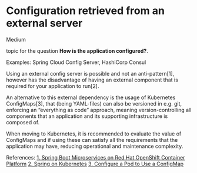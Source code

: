 # Configuration retrieved from an external server

<div class="risk-rounded-box medium">Medium</div>

topic for the question **How is the application configured?**.

Examples: Spring Cloud Config Server, HashiCorp Consul

Using an external config server is possible and not an anti-pattern[1], however
has the disadvantage of having an external component that is required for
your application to run[2].

An alternative to this external dependency is the usage of Kubernetes ConfigMaps[3],
that (being YAML-files) can also be versioned in e.g. git, enforcing an
“everything as code” approach, meaning version-controlling all components that
an application and its supporting infrastructure is composed of.

When moving to Kubernetes, it is recommended to evaluate the value of ConfigMaps
and if using these can satisfy all the requirements that the application may have,
reducing operational and maintenance complexity.

References:
[1. Spring Boot Microservices on Red Hat OpenShift Container Platform](https://access.redhat.com/documentation/en-us/reference_architectures/2017/html-single/spring_boot_microservices_on_red_hat_openshift_container_platform_3/index)
[2. Spring on Kubernetes](https://cloud.redhat.com/learn/topics/spring)
[3. Configure a Pod to Use a ConfigMap](https://kubernetes.io/docs/tasks/configure-pod-container/configure-pod-configmap/)
